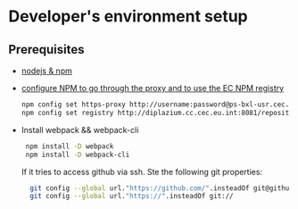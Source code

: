 # Developer's environment setup


## Prerequisites
 - [nodejs & npm][pre_1_url] 
 
 - [configure NPM to go through the proxy and to use the EC NPM registry][pre_2_url]
     ```sh
     npm config set https-proxy http://username:password@ps-bxl-usr.cec.eu.int:8012
     npm config set registry http://diplazium.cc.cec.eu.int:8081/repository/npm-all/
    ```
 - Install webpack && webpack-cli
     ```sh
      npm install -D webpack
      npm install -D webpack-cli
     ```
     If it tries to access github via ssh. Ste the following git properties:
     ```sh
       git config --global url."https://github.com/".insteadOf git@github.com:
       git config --global url."https://".insteadOf git://
      ```
    
    
    
    
    
[pre_1_url]: <https://webgate.ec.europa.eu/fpfis/wikis/display/eUI/00.+Prerequisites#id-00.Prerequisites-Step1:installNodeJS&NPM>
[pre_2_url]: <https://webgate.ec.europa.eu/fpfis/wikis/display/eUI/00.+Prerequisites#id-00.Prerequisites-Step2:configureNPMtogothroughtheproxyandtousetheECNPMregistry>
